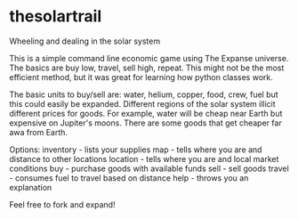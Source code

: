 # thesolartrail
Wheeling and dealing in the solar system

This is a simple command line economic game using The Expanse universe. The basics are buy low, travel, sell high, repeat. This might not be the most efficient method, but it was great for learning how python classes work.

The basic units to buy/sell are: water, helium, copper, food, crew, fuel but this could easily be expanded. Different regions of the solar system illicit different prices for goods. For example, water will be cheap near Earth but expensive on Jupiter's moons. There are some goods that get cheaper far awa from Earth. 

Options:
inventory - lists your supplies
map - tells where you are and distance to other locations
location - tells where you are and local market conditions
buy - purchase goods with available funds
sell - sell goods
travel - consumes fuel to travel based on distance
help - throws you an explanation

Feel free to fork and expand!
